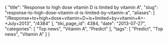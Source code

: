 {
    "title": "Response to high dose vitamin D is limited by vitamin A",
    "slug": "response-to-high-dose-vitamin-d-is-limited-by-vitamin-a",
    "aliases": [
        "/Response+to+high+dose+vitamin+D+is+limited+by+vitamin+A+-+July+2013",
        "/4384"
    ],
    "tiki_page_id": 4384,
    "date": "2013-07-27",
    "categories": [
        "Top news",
        "Vitamin A",
        "Predict"
    ],
    "tags": [
        "Predict",
        "Top news",
        "Vitamin A"
    ]
}